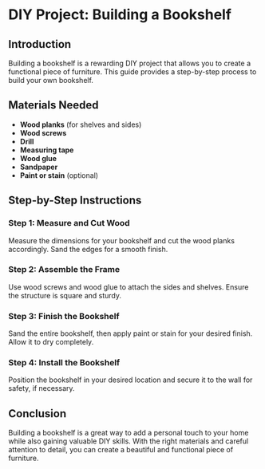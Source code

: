 # DIY Project: Building a Bookshelf

## Introduction
Building a bookshelf is a rewarding DIY project that allows you to create a functional piece of furniture. This guide provides a step-by-step process to build your own bookshelf.

## Materials Needed
- **Wood planks** (for shelves and sides)
- **Wood screws**
- **Drill**
- **Measuring tape**
- **Wood glue**
- **Sandpaper**
- **Paint or stain** (optional)

## Step-by-Step Instructions

### Step 1: Measure and Cut Wood
Measure the dimensions for your bookshelf and cut the wood planks accordingly. Sand the edges for a smooth finish.

### Step 2: Assemble the Frame
Use wood screws and wood glue to attach the sides and shelves. Ensure the structure is square and sturdy.

### Step 3: Finish the Bookshelf
Sand the entire bookshelf, then apply paint or stain for your desired finish. Allow it to dry completely.

### Step 4: Install the Bookshelf
Position the bookshelf in your desired location and secure it to the wall for safety, if necessary.

## Conclusion
Building a bookshelf is a great way to add a personal touch to your home while also gaining valuable DIY skills. With the right materials and careful attention to detail, you can create a beautiful and functional piece of furniture.
